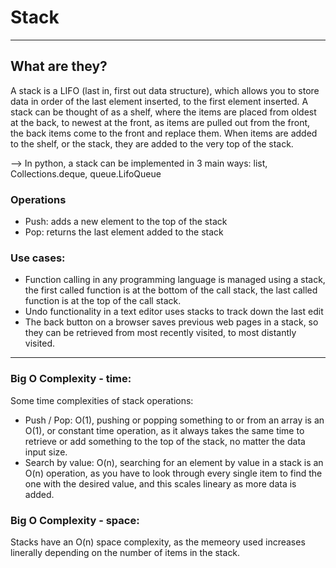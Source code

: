 # Stack

---

## What are they?

A stack is a LIFO (last in, first out data structure), which allows you to store data in order of the last element inserted, to the first element inserted. A stack can be thought of as a shelf, where the items are placed from oldest at the back, to newest at the front, as items are pulled out from the front, the back items come to the front and replace them. When items are added to the shelf, or the stack, they are added to the very top of the stack.

--> In python, a stack can be implemented in 3 main ways: list, Collections.deque, queue.LifoQueue

### Operations

- Push: adds a new element to the top of the stack
- Pop: returns the last element added to the stack

### Use cases:

- Function calling in any programming language is managed using a stack, the first called function is at the bottom of the call stack, the last called function is at the top of the call stack.
- Undo functionality in a text editor uses stacks to track down the last edit
- The back button on a browser saves previous web pages in a stack, so they can be retrieved from most recently visited, to most distantly visited.

---

### Big O Complexity - time:

Some time complexities of stack operations:

- Push / Pop: O(1), pushing or popping something to or from an array is an O(1), or constant time operation, as it always takes the same time to retrieve or add something to the top of the stack, no matter the data input size.
- Search by value: O(n), searching for an element by value in a stack is an O(n) operation, as you have to look through every single item to find the one with the desired value, and this scales lineary as more data is added.

### Big O Complexity - space:

Stacks have an O(n) space complexity, as the memeory used increases linerally depending on the number of items in the stack.
